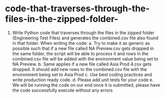 # code-that-traverses-through-the-files-in-the-zipped-folder-
1. Write Python code that traverses through the files in the zipped folder (Engineering Test Files) and generates the combined.csv file also found in that folder. When writing the code: a. Try to make it as generic as possible such that if a new file called NA Preview.csv gets dropped in the same folder, the script will be able to process it and rows in the combined.csv file will be added with the environment value being set to NA Preview. b. Same applies if a new file called Asia Prod 4.csv gets dropped. It should add new rows to the combined.csv file with the environment being set to Asia Prod c. Use best coding practices and write production ready code. d. Please add unit tests for your code e. We will be running the code on our end once it is submitted, please have the code successfully execute without any errors
